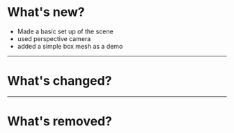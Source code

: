 # What's new?
- Made a basic set up of the scene
- used perspective camera
- added a simple box mesh as a demo

---

# What's changed?

---

# What's removed?